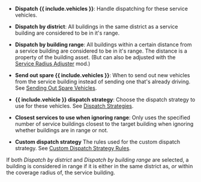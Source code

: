 - **Dispatch {{ include.vehicles }}**: 
  Handle dispatching for these service vehicles.

- **Dispatch by district**: 
  All buildings in the same district as a service building are considered to be in it's range.

- **Dispatch by building range**: 
  All buildings within a certain distance from a service building are considered to be in it's range. The distance is a property of the building asset. (But can also be adjusted with the [Service Radius Adjuster](http://steamcommunity.com/sharedfiles/filedetails/?id=785237088) mod.)

- **Send out spare {{ include.vehicles }}**: 
  When to send out new vehicles from the service building instead of sending one that's already driving.
  See [Sending Out Spare Vehicles](OptionsStandardServices#SendOutSpares).  

- **{{ include.vehicle }} dispatch strategy**: 
  Choose the dispatch strategy to use for these vehicles.
  See [Dispatch Strategies](OptionsStandardServices#DispatchStrategies).

- **Closest services to use when ignoring range**:
  Only uses the specified number of service buildings closest to the target building when ignoring whether buildings are in range or not.  
  
- **Custom dispatch strategy**
  The rules used for the custom dispatch strategy.
  See [Custom Dispatch Strategy Rules](OptionsStandardServices#CustomDispatchStrategy).

If both *Dispatch by district* and *Dispatch by building range* are selected, a building is considered in range if it is either in the same district as, *or* within the coverage radius of, the service building. 